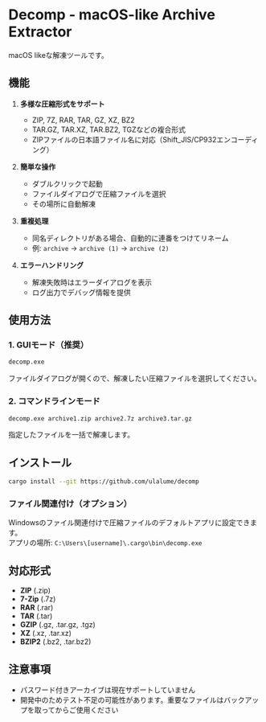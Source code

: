 # Decomp - macOS-like Archive Extractor

macOS likeな解凍ツールです。

## 機能

1. **多様な圧縮形式をサポート**
   - ZIP, 7Z, RAR, TAR, GZ, XZ, BZ2
   - TAR.GZ, TAR.XZ, TAR.BZ2, TGZなどの複合形式
   - ZIPファイルの日本語ファイル名に対応（Shift_JIS/CP932エンコーディング）

2. **簡単な操作**
   - ダブルクリックで起動
   - ファイルダイアログで圧縮ファイルを選択
   - その場所に自動解凍

3. **重複処理**
   - 同名ディレクトリがある場合、自動的に連番をつけてリネーム
   - 例: `archive` → `archive (1)` → `archive (2)`

4. **エラーハンドリング**
   - 解凍失敗時はエラーダイアログを表示
   - ログ出力でデバッグ情報を提供

## 使用方法

### 1. GUIモード（推奨）
```bash
decomp.exe
```
ファイルダイアログが開くので、解凍したい圧縮ファイルを選択してください。

### 2. コマンドラインモード
```bash
decomp.exe archive1.zip archive2.7z archive3.tar.gz
```
指定したファイルを一括で解凍します。

## インストール

```bash
cargo install --git https://github.com/ulalume/decomp
```

### ファイル関連付け（オプション）
Windowsのファイル関連付けで圧縮ファイルのデフォルトアプリに設定できます。  
アプリの場所: `C:\Users\[username]\.cargo\bin\decomp.exe`

## 対応形式

- **ZIP** (.zip)
- **7-Zip** (.7z) 
- **RAR** (.rar)
- **TAR** (.tar)
- **GZIP** (.gz, .tar.gz, .tgz)
- **XZ** (.xz, .tar.xz)
- **BZIP2** (.bz2, .tar.bz2)

## 注意事項

- パスワード付きアーカイブは現在サポートしていません
- 開発中のためテスト不足の可能性があります。重要なファイルはバックアップを取ってからご使用ください
